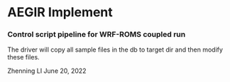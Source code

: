 # AEGIR Implement

### Control script pipeline for WRF-ROMS coupled run

The driver will copy all sample files in the db to target dir and then modify these files.

Zhenning LI
June 20, 2022
